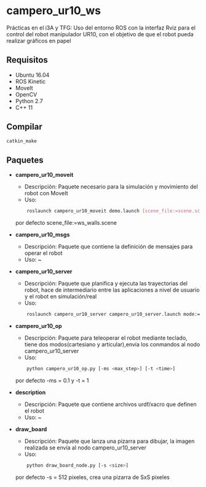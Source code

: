 # campero_ur10_ws
Prácticas en el i3A y TFG:
Uso del entorno ROS con la interfaz Rviz para el control del robot manipulador UR10, con el objetivo de que el robot pueda realizar gráficos en papel

## Requisitos
- Ubuntu 16.04
- ROS Kinetic
- MoveIt
- OpenCV
- Python 2.7
- C++ 11

## Compilar
```bash
catkin_make
```

## Paquetes
- **campero_ur10_moveit**
    - Descripción: Paquete necesario para la simulación y movimiento del robot con MoveIt
    - Uso:
    ```bash
        roslaunch campero_ur10_moveit demo.launch [scene_file:=scene.scene]
    ```
     por defecto scene_file:=ws_walls.scene

- **campero_ur10_msgs**
    - Descripción: Paquete que contiene la definición de mensajes para operar el robot
    - Uso: ~

- **campero_ur10_server**
    - Descripción: Paquete que planifica y ejecuta las trayectorias del robot, hace de intermediario entre las aplicaciones a nivel de usuario y el robot en simulación/real
    - Uso:
    ```bash
        roslaunch campero_ur10_server campero_ur10_server.launch mode:=(teleop | draw)
    ```
    
- **campero_ur10_op**
    - Descripción: Paquete para teleoperar el robot mediante teclado, tiene dos modos(cartesiano y articular),envía los conmandos al nodo campero_ur10_server
    - Uso:
    ```bash
        python campero_ur10_op.py [-ms <max_step>] [-t <time>]
    ```
     por defecto -ms = 0.1 y -t = 1
     
- **description**
    - Descripción: Paquete que contiene archivos urdf/xacro que definen el robot
    - Uso: ~
 
 - **draw_board**
    - Descripción: Paquete que lanza una pizarra para dibujar, la imagen realizada se envía al nodo campero_ur10_server
    - Uso:
    ```bash
        python draw_board_node.py [-s <size>]
    ```
     por defecto -s = 512 pixeles, crea una pizarra de SxS pixeles
